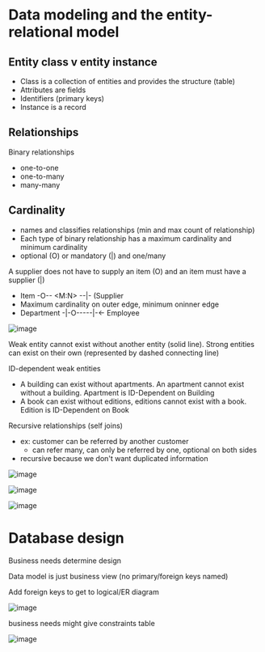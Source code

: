 # Data modeling and the entity-relational model

## Entity class v entity instance
* Class is a collection of entities and provides the structure (table)
* Attributes are fields
* Identifiers (primary keys)
* Instance is a record

## Relationships
Binary relationships
* one-to-one
* one-to-many
* many-many

## Cardinality 

* names and classifies relationships (min and max count of relationship)
* Each type of binary relationship has a maximum cardinality and minimum cardinality
* optional (O) or mandatory (|) and one/many

A supplier does not have to supply an item (O) and an item must have a supplier (|)
* Item -O--  <M:N>  --|- (Supplier
* Maximum cardinality on outer edge, minimum oninner edge
* Department -|-O-----|-<- Employee


![image](https://user-images.githubusercontent.com/8172631/139866533-c1e49082-d3e2-4f10-9751-3b0f71ccc8f0.png)


Weak entity cannot exist without another entity (solid line). Strong entities can exist on their own (represented by dashed connecting line)

ID-dependent weak entities
* A building can exist without apartments. An apartment cannot exist without a building. Apartment is ID-Dependent on Building
* A book can exist without editions, editions cannot exist with a book. Edition is ID-Dependent on Book

Recursive relationships (self joins)
* ex: customer can be referred by another customer
  * can refer many, can only be referred by one, optional on both sides
* recursive because we don't want duplicated information


![image](https://user-images.githubusercontent.com/8172631/139880386-a234b6c9-6b0d-43bc-ba7a-4f5e127823ac.png)

![image](https://user-images.githubusercontent.com/8172631/139881016-a63c7fe1-db53-45d7-b0f5-0b49c2c70504.png)

![image](https://user-images.githubusercontent.com/8172631/139881832-c4036295-2552-499b-b099-09004dca8470.png)


# Database design
Business needs determine design

Data model is just business view (no primary/foreign keys named)

Add foreign keys to get to logical/ER diagram


![image](https://user-images.githubusercontent.com/8172631/139905290-73cc6536-eafe-4c27-b90f-ae8fcc95f3b0.png)


business needs might give constraints table


![image](https://user-images.githubusercontent.com/8172631/139905199-44e4b361-cd55-4962-870c-1f4c538af26b.png)
